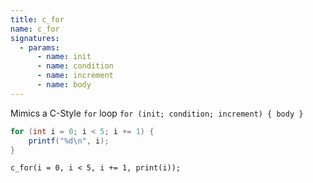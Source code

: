 ```yaml
---
title: c_for
name: c_for
signatures:
  - params:
      - name: init
      - name: condition
      - name: increment
      - name: body
---
```


Mimics a C-Style `for` loop `for (init; condition; increment) { body }`

```java
for (int i = 0; i < 5; i += 1) {
    printf("%d\n", i);
}
```

```scarpet
c_for(i = 0, i < 5, i += 1, print(i));
```
